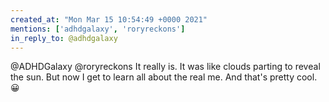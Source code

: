 ```yaml
---
created_at: "Mon Mar 15 10:54:49 +0000 2021"
mentions: ['adhdgalaxy', 'roryreckons']
in_reply_to: @adhdgalaxy
---
```


@ADHDGalaxy @roryreckons It really is. It was like clouds parting to reveal the sun. But now I get to learn all about the real me. And that's pretty cool. 😀